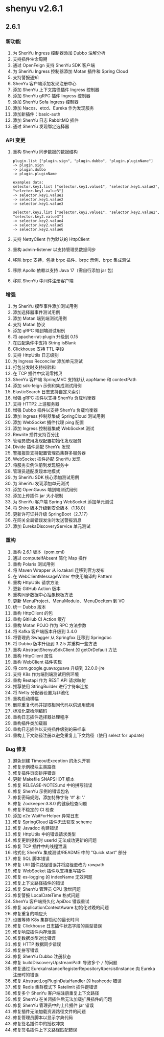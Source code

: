 # shenyu v2.6.1

## 2.6.1

### 新功能

1. 为 ShenYu Ingress 控制器添加 Dubbo 注解分析
2. 支持插件生命周期
3. 通过 OpenFeign 支持 ShenYu SDK 客户端
4. 为 ShenYu Ingress 控制器添加 Motan 插件和 Spring Cloud
5. 支持警报通知
6. ShenYu 客户端添加发现注册中心
7. 添加 ShenYu 上下文路径插件 Ingress 控制器
8. 添加 ShenYu gRPC 插件 Ingress 控制器
9. 添加 ShenYu Sofa Ingress 控制器
10. 添加 Nacos、etcd、Eureka 作为发现服务
11. 添加新插件：basic-auth
12. 添加 ShenYu 日志 RabbitMQ 插件
13. 通过 ShenYu 发现绑定选择器

### API 变更

1. 重构 ShenYu 同步数据的数据结构

    ```plaintext
    plugin.list ["plugin.sign", "plugin.dubbo", "plugin.pluginName"]
    -> plugin.sign
    -> plugin.dubbo
    -> plugin.pluginName

    examples data:
    selector.key1.list ["selector.key1.value1", "selector.key1.value2", "selector.key1.value3"]
    -> selector.key1.value1
    -> selector.key1.value2
    -> selector.key1.value3

    selector.key2.list ["selector.key2.value1", "selector.key2.value2", "selector.key2.value3"]
    -> selector.key2.value4
    -> selector.key2.value5
    -> selector.key2.value6
    ```

2. 支持 NettyClient 作为默认的 HttpClient
3. 重构 admin-listener 以支持管理员数据同步
4. 移除 brpc 支持，包括 brpc 插件、brpc 示例、brpc 集成测试
5. 移除 Apollo 依赖以支持 Java 17（需自行添加 jar 包）
6. 移除 ShenYu 中间件注册客户端

### 增强

1. 为 ShenYu 模型事件添加测试用例
2. 添加选择器事件测试用例
3. 添加 Motan 端到端测试用例
4. 支持 Motan 协议
5. 添加 gRPC 端到端测试用例
6. 将 apache-rat-plugin 升级到 0.15
7. 在匹配条件中支持 String isBlank
8. Clickhouse 支持 TTL 字段
9. 支持 HttpUtils 日志级别
10. 为 Ingress Reconciler 添加单元测试
11. 打包分发时支持校验和
12. 在 TCP 插件中实现零拷贝
13. ShenYu 客户端 SpringMVC 支持默认 appName 和 contextPath
14. 添加 sdk-feign 示例和集成测试用例
15. ElasticSearch 日志支持自定义索引
16. 增强 gRPC 插件以支持 ShenYu 负载均衡器
17. 支持 HTTP2 上游服务器
18. 增强 Dubbo 插件以支持 ShenYu 负载均衡器
19. 添加 Ingress 控制器集成 SpringCloud 测试用例
20. 添加 WebSocket 插件代理 ping 配置
21. 添加 Ingress 控制器集成 WebSocket 测试
22. Rewrite 插件支持百分比
23. 管理员使用发现配置初始化发现服务
24. Divide 插件适配 ShenYu 发现
25. 警报报告支持配置管理员集群多服务器
26. WebSocket 插件适配 ShenYu 发现
27. 将服务实例注册到发现服务中
28. 管理员适配发现本地模式
29. 为 ShenYu SDK 核心添加测试用例
30. 为 ShenYu 发现添加单元测试
31. 添加 OpenGauss 端到端测试用例
32. 添加上传插件 jar 大小限制
33. 为 ShenYu 客户端 Spring WebSocket 添加单元测试
34. 将 Shiro 版本升级到安全版本（1.18.0）
35. 更新许可证并升级 SpringBoot（2.7.17）
36. 在网关全局错误发生时发送警报消息
37. 添加 EurekaDiscoveryService 单元测试

### 重构

1. 重构 2.6.1 版本（pom.xml）
2. 通过 computeIfAbsent 简化 Map 操作
3. 重构 Polaris 测试用例
4. 将 Maven Wrapper 从 io.takari 迁移到官方发布
5. 在 WebClientMessageWriter 中使用编译的 Pattern
6. 重构 HttpUtils 请求方法
7. 更新 GitHub Action 版本
8. 重构同步数据中心抽象模板方法
9. 更新 MenuProject、MenuModule、MenuDocItem 到 VO
10. 统一 Dubbo 版本
11. 重构 HttpClient 的包
12. 重构 GitHub CI Action 缓存
13. 重构 Motan POJO 作为 RPC 方法参数
14. 将 Kafka 客户端版本升级到 3.4.0
15. 将管理员 Swagger 从 Springfox 迁移到 Springdoc
16. 将 Dubbo 版本升级到 3.2.5 并重构一些方法
17. 重构 AbstractShenyuSdkClient 的 getOrDefault 方法
18. 重构 HttpClient 属性
19. 重构 WebClient 插件实现
20. 将 com.google.guava:guava 升级到 32.0.0-jre
21. 支持 K8s 作为端到端测试用例环境
22. 重构 Restapi 作为 REST API 请求映射
23. 推荐使用 StringBuilder 进行字符串连接
24. 将 Netty 分配器设置为非池化
25. 重构启动横幅
26. 删除重复代码并提取相同代码以供通用使用
27. 标准化空检测编码
28. 重构日志插件选择器处理程序
29. 重构插件类加载器
30. 重构日志插件以支持插件级别的采样率
31. 重构上下文路径注册以避免重复上下文路径（使用 select for update）

### Bug 修复

1. 避免创建 TimeoutException 的永久开销
2. 修复示例模块主类路径
3. 修复插件页面排序错误
4. 更新 Makefile SNAPSHOT 版本
5. 修复 RELEASE-NOTES.md 中的拼写错误
6. 修复 ShenYu 示例的错误包名
7. 修复密码规则，添加特殊字符 '#' 和 '.'
8. 修复 Zookeeper:3.8.0 的健康检查问题
9. 修复不稳定的 CI 检查
10. 添加 e2e WaitForHelper 异常日志
11. 修复 SpringCloud 插件无法获取 scheme
12. 修复 Javadoc 构建错误
13. 修复 HttpUtils 中的错误请求类型
14. 修复更新授权时 userId 无法成功更新的问题
15. 修复 TCP 插件中的线程泄漏
16. 格式化 ShenYu 集成测试/README 中的 "Quick start" 部分
17. 修复 SQL 脚本错误
18. 修复 URI 插件路径错误并将路径更改为 rawpath
19. 修复 WebSocket 插件以支持重写插件
20. 修复 es-logging 的 indexName 无效问题
21. 修复上下文路径插件的错误
22. 修复 ShenYu 管理员 CPU 激增问题
23. 修复警报 LocalDateTime 格式问题
24. ShenYu 客户端持久化 ApiDoc 错误重试
25. 修复 applicationContextAware 初始化过晚的问题
26. 修复重复的响应头
27. 设置等待 K8s 集群启动的最长时间
28. 修复 Clickhouse 日志插件状态字段的类型错误
29. 修复响应插件内存泄漏
30. 修复数据类型对比错误
31. 修复 HTTP 数据同步错误
32. 修复拼写错误
33. 修复 ShenYu Dubbo 注册状态
34. 修复 buildDiscoveryUpstreamPath 导致多个 `/` 的问题
35. 修复通过 EurekaInstanceRegisterRepository#persistInstance 向 Eureka 注册时的错误
36. 修复 AbstractLogPluginDataHandler 的 hashcode 错误
37. 修复 Redis 集群模式下 Ratelimit 插件键错误
38. 修复多个 ShenYu 客户端注册重复上下文路径
39. 修复 ShenYu 在关闭插件后无法加载扩展插件的问题
40. 修复 ShenYu 管理员中的上传插件 jar 错误
41. 修复插件无法加载资源路径文件的问题
42. 修复管理员脚本以显示字典代码
43. 修复签名插件中的授权冲突
44. 修复签名插件上下文路径匹配错误
```